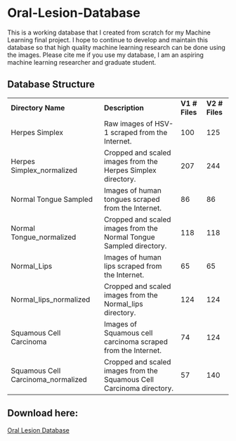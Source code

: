 # Oral-Lesion-Database
This is a working database that I created from scratch for my Machine Learning final project.  I hope to continue to develop and maintain this database so that high quality machine learning research can be done using the images.  Please cite me if you use my database, I am an aspiring machine learning researcher and graduate student.  

## Database Structure
<table><tbody>
  <tr><td><strong>Directory Name</strong></td> <td><strong>Description</strong></td><td><strong>V1 # Files</strong></td> <td><strong> V2 # Files</strong></td></tr>
  <tr><td>Herpes Simplex</td> <td>Raw images of HSV-1 scraped from the Internet.</td><td>100</td> <td>125</td></tr>
  <tr><td>Herpes Simplex_normalized</td> <td>Cropped and scaled images from the Herpes Simplex directory.</td><td>207</td> <td>244</td></tr>
  <tr><td>Normal Tongue Sampled</td> <td>Images of human tongues scraped from the Internet.</td><td>86</td> <td>86</td></tr>
  <tr><td>Normal Tongue_normalized</td> <td>Cropped and scaled images from the Normal Tongue Sampled directory.</td><td>118</td> <td>118</td></tr>
  <tr><td>Normal_Lips</td> <td>Images of human lips scraped from the Internet.</td><td>65</td> <td>65</td></tr>
  <tr><td>Normal_lips_normalized</td> <td>Cropped and scaled images from the Normal_lips directory.</td><td>124</td> <td>124</td></tr>
  
  
  <tr><td>Squamous Cell Carcinoma</td> <td>Images of Squamous cell carcinoma scraped from the Internet.</td><td>74</td> <td>124</td></tr>
  <tr><td>Squamous Cell Carcinoma_normalized</td> <td>Cropped and scaled images from the Squamous Cell Carcinoma directory.</td><td>57</td> <td>140</td></tr>
  </tbody></table>

## Download here:
<a href="https://drive.google.com/drive/u/0/folders/1ybPGO7IUY_x039zuGjOj5EVd-_jfV6mo">Oral Lesion Database</a>
